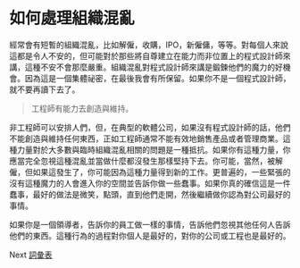 # 如何處理組織混亂
[//]: # (Version:1.0.0)
經常會有短暫的組織混亂，比如解僱，收購，IPO，新僱傭，等等。對每個人來說這都是令人不安的，但可能對於那些將自尊建立在能力而非位置上的程式設計師來講，這種不安不會那麼嚴重。組織混亂對程式設計師來講是鍛鍊他們的魔力的好機會。因為這是一個集體祕密，在最後我會有所保留。如果你不是一個程式設計師，就不要再讀下去了。

> 工程師有能力去創造與維持。

非工程師可以安排人們，但，在典型的軟體公司，如果沒有程式設計師的話，他們不能創造與維持任何東西，正如工程師通常不能有效地銷售產品或者管理商業。這種力量對於大多數與臨時組織混亂相關的問題是一種抵抗。如果你有這種力量，你應當完全忽視這種混亂並當做什麼都沒發生那樣堅持下去。你可能，當然，被解僱，但如果這發生了，你可能因為這種力量得到新的工作。更普遍的，一些緊張的沒有這種魔力的人會進入你的空間並告訴你做一些蠢事。如果你真的確信這是一件蠢事，最好的做法是微笑，點頭，直到他們走開，然後繼續做你認為對公司最好的事情。

如果你是一個領導者，告訴你的員工做一樣的事情，告訴他們忽視其他任何人告訴他們的東西。這種行為的過程對你個人是最好的，對你的公司或工程也是最好的。

Next [詞彙表](../../4-Glossary.md)
